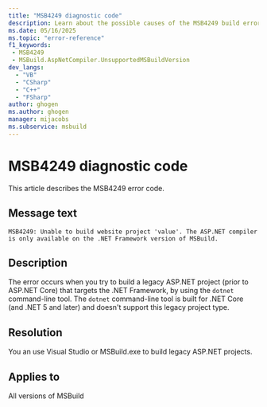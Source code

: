 ```yaml
---
title: "MSB4249 diagnostic code"
description: Learn about the possible causes of the MSB4249 build error, and get troubleshooting tips.
ms.date: 05/16/2025
ms.topic: "error-reference"
f1_keywords:
 - MSB4249
 - MSBuild.AspNetCompiler.UnsupportedMSBuildVersion
dev_langs:
  - "VB"
  - "CSharp"
  - "C++"
  - "FSharp"
author: ghogen
ms.author: ghogen
manager: mijacobs
ms.subservice: msbuild
---
```


# MSB4249 diagnostic code

<!-- :::ErrorDefinitionDescription::: -->
<!-- :::editable-content name="introDescription"::: -->
This article describes the MSB4249 error code.
<!-- :::editable-content-end::: -->

## Message text

<!-- :::editable-content name="messageText"::: -->
`MSB4249: Unable to build website project 'value'. The ASP.NET compiler is only available on the .NET Framework version of MSBuild.`
<!-- :::editable-content-end::: -->
<!-- MSB4249: Unable to build website project "{0}". The ASP.NET compiler is only available on the .NET Framework version of MSBuild. -->

<!-- :::editable-content name="postOutputDescription"::: -->
<!--
{StrBegin="MSB4249: "}
-->
## Description

The error occurs when you try to build a legacy ASP.NET project (prior to ASP.NET Core) that targets the .NET Framework, by using the `dotnet` command-line tool. The `dotnet` command-line tool is built for .NET Core (and .NET 5 and later) and doesn't support this legacy project type.

## Resolution

You an use Visual Studio or MSBuild.exe to build legacy ASP.NET projects.

<!-- :::editable-content-end::: -->
<!-- :::ErrorDefinitionDescription-end::: -->

## Applies to

All versions of MSBuild
